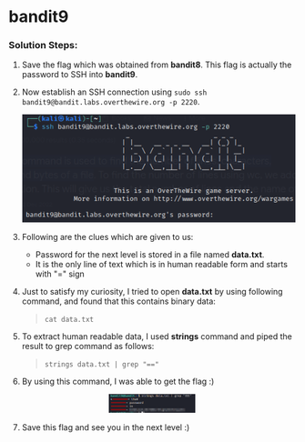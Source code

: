 # bandit9

### Solution Steps:

1. Save the flag which was obtained from **bandit8**. This flag is actually the password to SSH into **bandit9**.
2. Now establish an SSH connection using `sudo ssh bandit9@bandit.labs.overthewire.org -p 2220`.
   
   !["bandit9-ssh"](bandit9-ssh.png)

3. Following are the clues which are given to us:
   * Password for the next level is stored in a file named **data.txt**.
   * It is the only line of text which is in human readable form and starts with "=" sign

4. Just to satisfy my curiosity, I tried to open **data.txt** by using following command, and found that this contains binary data:
   > `cat data.txt`  

5. To extract human readable data, I used **strings** command and piped the result to grep command as follows:
   > `strings data.txt | grep "=="`

6. By using this command, I was able to get the flag :)

<p align="center"><img src=bandit9-flag.png alt="" width="30%" height="30%"></p>

7. Save this flag and see you in the next level :)



